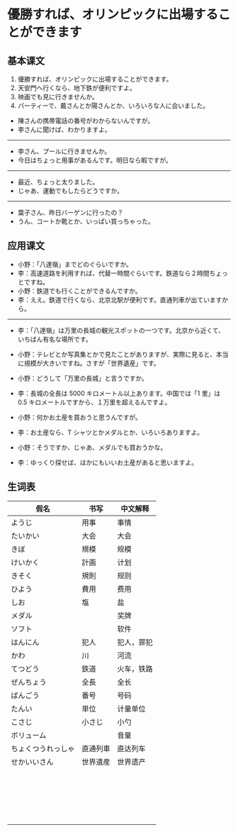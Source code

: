 # 優勝すれば、オリンピックに出場することができます

## 基本课文

1. 優勝すれば、オリンピックに出場することができます。
2. 天安門へ行くなら、地下鉄が便利ですよ。
3. 映画でも見に行きませんか。
4. パーティーで、戴さんとか陽さんとか、いろいろな人に会いました。

- 陳さんの携帯電話の番号がわからないんですが。
- 李さんに聞けば、わかりますよ。

---

- 李さん、プールに行きませんか。
- 今日はちょっと用事があるんです。明日なら暇ですが。

---

- 最近、ちょっと太りました。
- じゃあ、運動でもしたらどうですか。

---

- 葉子さん、昨日バーゲンに行ったの？
- うん、コートか靴とか、いっぱい買っちゃった。

## 应用课文

- 小野：「八達嶺」までどのぐらいですか。
- 李：高速道路を利用すれば、代替一時間ぐらいです。鉄道なら２時間ちょっとですね。
- 小野：鉄道でも行くことができるんですか。
- 李：ええ。鉄道で行くなら、北京北駅が便利です。直通列車が出ていますから。

---

- 李：「八達嶺」は万里の長城の観光スポットの一つです。北京から近くて、いちばん有名な場所です。
- 小野：テレビとか写真集とかで見たことがありますが、実際に見ると、本当に規模が大きいですね。さすが「世界遺産」です。

- 小野：どうして「万里の長城」と言うですか。
- 李：長城の全長は 5000 キロメートル以上あります。中国では「1 里」は 0.5 キロメートルですから、１万里を超えるんですよ。

- 小野：何かお土産を買おうと思うんですが。
- 李：お土産なら、T シャツとかメダルとか、いろいろありますよ。
- 小野：そうですか、じゃあ、メダルでも買おうかな。
- 李：ゆっくり探せば、ほかにもいいお土産があると思いますよ。

## 生词表

| 假名               | 书写     | 中文解释   |
| ------------------ | -------- | ---------- |
| ようじ             | 用事     | 事情       |
| たいかい           | 大会     | 大会       |
| きぼ               | 規模     | 规模       |
| けいかく           | 計画     | 计划       |
| きそく             | 規則     | 规则       |
| ひよう             | 費用     | 费用       |
| しお               | 塩       | 盐         |
| メダル             |          | 奖牌       |
| ソフト             |          | 软件       |
| はんにん           | 犯人     | 犯人，罪犯 |
| かわ               | 川       | 河流       |
| てつどう           | 鉄道     | 火车，铁路 |
| ぜんちょう         | 全長     | 全长       |
| ばんごう           | 番号     | 号码       |
| たんい             | 単位     | 计量单位   |
| こさじ             | 小さじ   | 小勺       |
| ボリューム         |          | 音量       |
| ちょくつうれっしゃ | 直通列車 | 直达列车   |
| せかいいさん       | 世界遺産 | 世界遗产   |
|                    |          |            |
|                    |          |            |
|                    |          |            |
|                    |          |            |
|                    |          |            |
|                    |          |            |
|                    |          |            |
|                    |          |            |
|                    |          |            |
|                    |          |            |
|                    |          |            |
|                    |          |            |
|                    |          |            |
|                    |          |            |
|                    |          |            |
|                    |          |            |
|                    |          |            |
|                    |          |            |
|                    |          |            |
|                    |          |            |
|                    |          |            |
